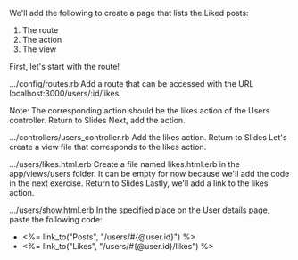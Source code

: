 We'll add the following to create a page that lists the Liked posts:
1. The route
2. The action
3. The view
 
First, let's start with the route!
     
.../config/routes.rb
Add a route that can be accessed with the URL localhost:3000/users/:id/likes.
 
Note:
The corresponding action should be the likes action of the Users controller.
Return to Slides
Next, add the action.
  
.../controllers/users_controller.rb
Add the likes action.
Return to Slides
Let's create a view file that corresponds to the likes action.
  
.../users/likes.html.erb
Create a file named 
likes.html.erb
 in the app/views/users folder. It can be empty for now because we'll add the code in the next exercise.
Return to Slides
Lastly, we'll add a link to the likes action.
  
.../users/show.html.erb
In the specified place on the User details page, paste the following code:
<ul class="user-tabs">
      <li class="active"><%= link_to("Posts", "/users/#{@user.id}") %></li>
      <li><%= link_to("Likes", "/users/#{@user.id}/likes") %></li>
    </ul>
